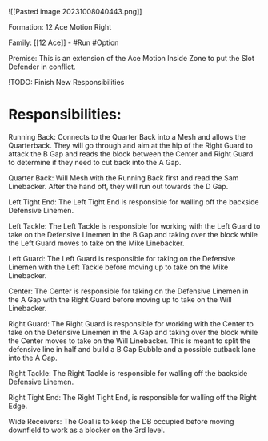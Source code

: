 ![[Pasted image 20231008040443.png]]

Formation:
12 Ace Motion Right

Family:
[[12 Ace]] - #Run #Option 


Premise:
This is an extension of the Ace Motion Inside Zone to put the Slot Defender in conflict. 



!TODO: Finish New Responsibilities

# Responsibilities:

Running Back:
Connects to the Quarter Back into a Mesh and allows the Quarterback. They will go through and aim at the hip of the Right Guard to attack the B Gap and reads the block between the Center and Right Guard to determine if they need to cut back into the A Gap. 

Quarter Back:
Will Mesh with the Running Back first and read the Sam Linebacker. After the hand off, they will run out towards the D Gap. 


Left Tight End:
The Left Tight End is responsible for walling off the backside Defensive Linemen. 


Left Tackle:
The Left Tackle is responsible for working with the Left Guard to take on the Defensive Linemen in the B Gap and taking over the block while the Left Guard moves to take on the Mike Linebacker.

Left Guard:
The Left Guard is responsible for taking on the Defensive Linemen with the Left Tackle before moving up to take on the Mike Linebacker. 

Center:
The Center is responsible for taking on the Defensive Linemen in the A Gap with the Right Guard before moving up to take on the Will Linebacker. 

Right Guard:
The Right Guard is responsible for working with the Center to take on the Defensive Linemen in the A Gap and taking over the block while the Center moves to take on the Will Linebacker. This is meant to split the defensive line in half and build a B Gap Bubble and a possible cutback lane into the A Gap. 

Right Tackle:
The Right Tackle is responsible for walling off the backside Defensive Linemen. 

Right Tight End:
The Right Tight End, is responsible for walling off the Right Edge. 

Wide Receivers:
The Goal is to keep the DB occupied before moving downfield to work as a blocker on the 3rd level. 